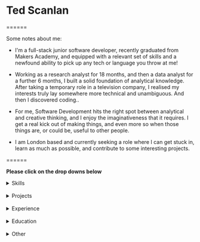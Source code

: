 # Ted Scanlan #

======

Some notes about me:

* I'm a full-stack junior software developer, recently graduated from Makers Academy, and equipped with a relevant set of skills and a newfound ability to pick up any tech or language you throw at me!

* Working as a research analyst for 18 months, and then a data analyst for a further 6 months, I built a solid foundation of analytical knowledge. After taking a temporary role in a television company, I realised my interests truly lay somewhere more technical and unambiguous. And then I discovered coding..

* For me, Software Development hits the right spot between analytical and creative thinking, and I enjoy the imaginativeness that it requires. I get a real kick out of making things, and even more so when those things are, or could be, useful to other people.

* I am London based and currently seeking a role where I can get stuck in, learn as much as possible, and contribute to some interesting projects.

======

**Please click on the drop downs below**
<details><summary>Skills</summary>
<p>

### What i've worked with:

| <div align="center"><img src="images/GitHub.png" alt="drawing" width="80"/><br>GitHub</div> | <div align="center"><img src="images/ruby.png" alt="drawing" width="80"/><br>Ruby</div>| <div align="center"><img src="images/javascript.svg" alt="drawing" width="80"/><br>JavaScript</div> |
| :---: | :---: | :---: |
|  Repo collaboration, Merge conflicts, Work flows (branching) | Gems, Rails, Sinatra, Rspec, Capybara | Vanilla, React.js, React Native, jquery, Jasmine, Jest |

</p>

<br>

### How I work:
<br>

**Team player**

Working with other people exposes you to new ideas and approaches, and everyone I have met on my journey into software development so far has bought different things to the table.

I worked in pairs and groups during my time at Makers Academy. For our <a href="https://github.com/ted-scanlan/strawberry-alarm-clock" target="blank">alarm clock project</a>, for example, we employed Agile approaches such as regular stand-ups/ code reviews, sprints, continuous delivery and collaboration.

**Fast learner**

Software development is a constantly evolving field, and there is always something new and exciting to learn. Whether it be a new technology ( React Native), a new concept or a new problem, I am quick to pick up on things. I am currently at the research and planning stage of a personal project, where I hope to  use geofencing and image recognition of buildings (using python and openCV) to create virtual tour guide through camera phones!


**Attention to detail**

From creating accurate and reliable economic forecasts in my previous career, to scouring lines of code trying to fix a bug during a team project at Makers Academy, attention to detail is a fundamental part of the way I work.

</details>
<br>
<details><summary>Projects</summary>


**<p>Recent Projects:</p>**

| Project  | Description  | Technology  |
|---|---|---|
| <p>[**Strawberry Alarm Clock**](https://github.com/ted-scanlan/strawberry-alarm-clock)</p> | <p align="left">A team project to build and design a phone alarm app that sets itself based on local traffic conditions. Based on your mode of transport, the app connects to Google, CityMapper or TomTom APIs.</p> | <p align="center">React Native, Java, Jest, Android Studio</p>  |
| <p align="center">[**MugManual**](https://github.com/ted-scanlan/acebook-MugManual?organization=ted-scanlan&organization=ted-scanlan)</p> | <p align="left">A clone of facebook built in a small team over two weeks. Our React front-end communicated with a rails API that we built.</p> | <p align="center">Ruby, Rails, PostgreSQL, React, Rspec, Capybara, Heroku </p>
| <p align="center">[**Chitter Challenge**](https://github.com/ted-scanlan/chitter-challenge)</p> | <p align="center">An attempt in week 4 of Makers Academy to build a clone of Twitter.</p> | <p align="center">Ruby, Shell & BATS</p> |
| <p align="center">[**Bank Tech Test**]()</p> | <p align="center">A technical test to build a command line banking app.</p>  | <p align="center">Ruby & RSpec</p> |
| <p align="center">[**Algorithms**](https://github.com/josephtownshend/FizzBuzz_In_Every_Language)</p> | <p align="center">An investigation into algorithmic complexity.</p>  | <p align="center">Ruby & RSpec, Javascript & Jasmine, Python & Unittest, Java & Junit, Scala & ScalaTest + FunSuite, Elixir & ExUnit + mix, Clojure & clojure.test, Rust, GoLang, Swift & XCTest</p> |

</details>
<br>



<details><summary>Experience</summary>

## Experience

**Viacom International Studios** (December 2017 - March 2019)
<br>*Production Assistant*

* Worked across a range of factual entertainment programmes and advertising shoots.
* Helped to negotiate and gain access to locations, industry experts, brands and institutions.
* Assisted with setting up shoots and looked after clients/talent.
* Part of this period I spent working as a freelance contractor.

**McCarthy & Stone** (April 2017 - November 2017)
<br>*Data Analyst*

* Worked across departments to improve the ways data could be organised and harnessed to create a more efficient supply chain.
* Worked with SQL, VBA and Excel to provide analysis on key business metrics.
* Supported colleagues with ad-hoc reports and projects, often presenting my findings.



**IbisWorld** (December 2014 - December 2016)
<br>*Industry Research Analyst*


* Wrote and updated bespoke industry reports, working to tight deadlines and in accordance with in-house standards.
* Collected and interpreted micro/macroeconomic and financial data, using Excel and SPSS tools.
* Communicated key business trends and made forecasts based on existing industry data.
Personal highlight was having some of my research featured in the Financial Times.



</details>

<br>
<details><summary>Education</summary>

<br>

**Makers Academy** (Jun 2019 - Sep 2019)

- OOP, TDD, MVC
- Agile/XP
- Ruby, Rails, JavaScript, React, React Native
- RSpec, Jasmine, Capybara, Jest, Enzyme
- Databases (PostgreSQL, SQLite)

<br>

**The University of Birmingham** (Sep 2010 - July 2013)

- BSc. Economics and Geography
- 2.1





</details>


<br>


<details><summary>Other</summary>

<br>

**Music** - I have been making music since a young age. A few of my projects can be found <a href="https://fr33lunch.bandcamp.com/album/free-lunch-ep" target="blank">here</a> and <a href="https://wilderr.bandcamp.com/album/buckethead" target="blank">here.</a>

**Surfing** - An avid surfer (I grew up on the south coast), which has taken me across the world

</details>
